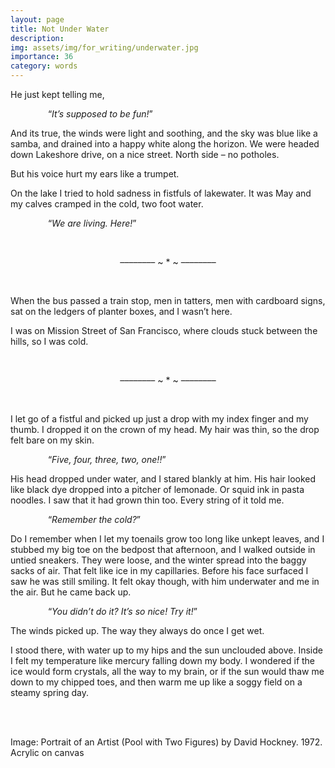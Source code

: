 ```yaml
---
layout: page
title: Not Under Water
description: 
img: assets/img/for_writing/underwater.jpg
importance: 36
category: words
---
```


He just kept telling me,

&emsp;&emsp;&emsp;&emsp; “*It’s supposed to be fun!*”

And its true, the winds were light and soothing, and the sky was blue like a samba, and drained into a happy white along the horizon. We were headed down Lakeshore drive, on a nice street. North side – no potholes. 

But his voice hurt my ears like a trumpet.

On the lake I tried to hold sadness in fistfuls of lakewater. It was May and my calves cramped in the cold, two foot water. 

&emsp;&emsp;&emsp;&emsp; “*We are living. Here!*”

<br/>
<p><center> –––––––– ~ * ~ –––––––– </center></p>
<br/>

When the bus passed a train stop, men in tatters, men with cardboard signs, sat on the ledgers of planter boxes, and I wasn’t here. 

I was on Mission Street of San Francisco, where clouds stuck between the hills, so I was cold. 

<br/>
<p><center> –––––––– ~ * ~ –––––––– </center></p>
<br/>

I let go of a fistful and picked up just a drop with my index finger and my thumb. I dropped it on the crown of my head. My hair was thin, so the drop felt bare on my skin.

&emsp;&emsp;&emsp;&emsp; “*Five, four, three, two, one!!*”

His head dropped under water, and I stared blankly at him. His hair looked like black dye dropped into a pitcher of lemonade. Or squid ink in pasta noodles. I saw that it had grown thin too. Every string of it told me.

&emsp;&emsp;&emsp;&emsp; “*Remember the cold?*”

Do I remember when I let my toenails grow too long like unkept leaves, and I stubbed my big toe on the bedpost that afternoon, and I walked outside in untied sneakers. They were loose, and the winter spread into the baggy sacks of air. That felt like ice in my capillaries. Before his face surfaced I saw he was still smiling. It felt okay though, with him underwater and me in the air. But he came back up.

&emsp;&emsp;&emsp;&emsp; “*You didn’t do it? It’s so nice! Try it!*”

The winds picked up. The way they always do once I get wet. 

I stood there, with water up to my hips and the sun unclouded above. Inside I felt my temperature like mercury falling down my body. I wondered if the ice would form crystals, all the way to my brain, or if the sun would thaw me down to my chipped toes, and then warm me up like a soggy field on a steamy spring day.


<br/><br/>

Image: Portrait of an Artist (Pool with Two Figures) by David Hockney. 	1972. Acrylic on canvas